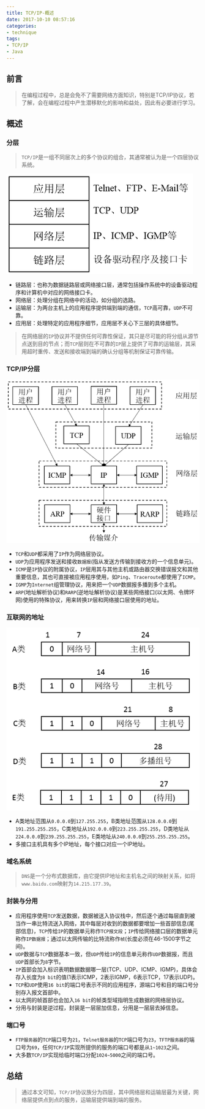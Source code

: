 ```yaml
---
title: TCP/IP-概述
date: 2017-10-10 08:57:16
categories:
- technique
tags:
- TCP/IP
- Java
---
```


## 前言
> 在编程过程中，总是会免不了需要网络方面知识，特别是TCP/IP协议，若了解，会在编程过程中产生潜移默化的影响和益处，因此有必要进行学习。



## 概述

### 分层

> `TCP/IP`是一组不同层次上的多个协议的组合，其通常被认为是一个四层协议系统。

![](https://raw.githubusercontent.com/leesf/blogPhotos/master/tcp-ip-layer.png)

* 链路层：也称为数据链路层或网络接口层，通常包括操作系统中的设备驱动程序和计算机中对应的网络接口卡。
* 网络层：处理分组在网络中的活动，如分组的选路。
* 运输层：为两台主机上的应用程序提供端到端的通信，`TCP`高可靠，`UDP`不可靠。
* 应用层：处理特定的应用程序细节，应用层不关心下三层的具体细节。

> 在网络层的`IP`协议并不提供任何可靠性保证，其只是尽可能的将分组从源节点送到目的节点；而`TCP`层则在不可靠的`IP`层上提供了可靠的运输层，其采用超时重传、发送和接收端到端的确认分组等机制保证可靠传输。

### TCP/IP分层

![](https://raw.githubusercontent.com/leesf/blogPhotos/master/tcp-ip-protocol-layer.png)

* `TCP`和`UDP`都采用了`IP`作为网络层协议。
* `UDP`为应用程序发送和接收`数据报`(指从发送方传输到接收方的一个信息单元)。
* `ICMP`是`IP`协议的附属协议，`IP`层用其与其他主机或路由器交换错误报文和其他重要信息，其也可直接被应用程序使用，如`Ping`、`Traceroute`都使用了`ICMP`。
* `IGMP`为`Internet`组管理协议，用来把一个`UDP`数据报多播到多个主机。
* `ARP`(地址解析协议)和`RARP`(逆地址解析协议)是某些网络接口(以太网、令牌环网)使用的特殊协议，用来转换`IP`层和网络接口层使用的地址。


### 互联网的地址

![](https://raw.githubusercontent.com/leesf/blogPhotos/master/ip-address.png)

* A类地址范围从`0.0.0.0`到`127.255.255`，B类地址范围从`128.0.0.0`到`191.255.255.255`，C类地址从`192.0.0.0`到`223.255.255.255`，D类地址从`224.0.0.0`到`239.255.255.255`，E类地址从`240.0.0.0`到`255.255.255.255`。
* 多接口主机具有多个IP地址，每个接口对应一个IP地址。

### 域名系统

> `DNS`是一个分布式数据库，由它提供IP地址和主机名之间的映射关系，如将`www.baidu.com`映射为`14.215.177.39`。

### 封装与分用

* 应用程序使用`TCP`发送数据，数据被送入协议栈中，然后逐个通过每层直到被当作一串比特流送入网络，其中每层对收到的数据都要增加一些首部信息(尾部信息)，`TCP`传给`IP`的数据单元称作`TCP报文段`；`IP`传给网络接口层的数据单元称作`IP数据报`；通过以太网传输的比特流称作`帧`(长度必须在46-1500字节之间)。
* `UDP`数据与`TCP`数据基本一致，但`UDP`传给`IP`的信息单元称作`UDP`数据报，而且`UDP`首部长为`8`字节。
* `IP`首部会加入标识表明数据数据哪一层(TCP、UDP、ICMP、IGMP)，具体会存入长度为`8 bit`的值(1表示ICMP，2表示IGMP，6表示TCP，17表示UDP)。
* `TCP`和`UDP`使用`16 bit`的端口号表示不同的应用程序，源端口号和目的端口号分别存入报文首部中。
* 以太网的帧首部也会加入`16 bit`的帧类型域指明生成数据的网络层协议。
* 分用与封装是逆过程，封装是一层层加信息，分用是一层层去掉信息。

### 端口号

* `FTP服务器`的`TCP`端口号为`21`，`Telnet服务器`的`TCP`端口号为`23`，`TFTP服务器`的端口号为`69`，任何`TCP/IP`实现所提供的服务的端口号都是从`1~1023`之间。
* 大多数`TCP/IP`实现给临时端口分配`1024~5000`之间的端口号。

## 总结

> 通过本文可知，`TCP/IP`协议族分为四层，其中网络层和运输层最为关键，网络层提供点到点的服务，运输层提供端到端的服务。








